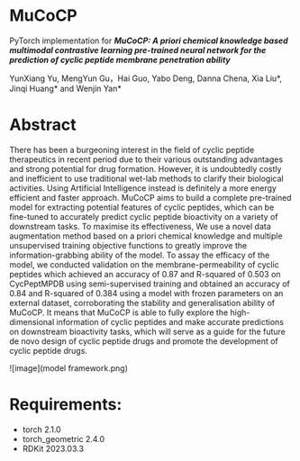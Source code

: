 # MuCoCP
PyTorch implementation for *__MuCoCP: A priori chemical knowledge based multimodal contrastive learning pre-trained neural network for the prediction of cyclic peptide membrane penetration ability__* <br />

YunXiang Yu, MengYun Gu，Hai Guo, Yabo Deng, Danna Chena, Xia Liu*, Jinqi Huang* and Wenjin Yan*

# Abstract  <br />
There has been a burgeoning interest in the field of cyclic peptide therapeutics in recent period due to their various outstanding advantages and strong potential for drug formation. However, it is undoubtedly costly and inefficient to use traditional wet-lab methods to clarify their biological activities. Using Artificial Intelligence instead is definitely a more energy efficient and faster approach. MuCoCP aims to build a complete pre-trained model for extracting potential features of cyclic peptides, which can be fine-tuned to accurately predict cyclic peptide bioactivity on a variety of downstream tasks. To maximise its effectiveness, We use a novel data augmentation method based on a priori chemical knowledge and multiple unsupervised training objective functions to greatly improve the information-grabbing ability of the model. To assay the efficacy of the model, we conducted validation on the membrane-permeability of cyclic peptides which achieved an accuracy of 0.87 and R-squared of 0.503 on CycPeptMPDB using semi-supervised training and obtained an accuracy of 0.84 and R-squared of 0.384 using a model with frozen parameters on an external dataset, corroborating the stability and generalisation ability of MuCoCP. It means that MuCoCP is able to fully explore the high-dimensional information of cyclic peptides and make accurate predictions on downstream bioactivity tasks, which will serve as a guide for the future de novo design of cyclic peptide drugs and promote the development of cyclic peptide drugs. 



![image](model framework.png)

# Requirements:
* torch 2.1.0
* torch_geometric 2.4.0
* RDKit 2023.03.3
